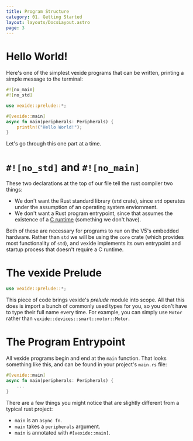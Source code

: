 ```yaml
---
title: Program Structure
category: 01. Getting Started
layout: layouts/DocsLayout.astro
page: 3
---
```


# Hello World!

Here's one of the simplest vexide programs that can be written, printing a simple message to the terminal:

```rs
#![no_main]
#![no_std]

use vexide::prelude::*;

#[vexide::main]
async fn main(peripherals: Peripherals) {
    println!("Hello World!");
}
```

Let's go through this one part at a time.

# `#![no_std]` and `#![no_main]`

These two declarations at the top of our file tell the rust compiler two things:
- We don't want the Rust standard library (`std` crate), since `std` operates under the assumption of an operating system enviornment.
- We don't want a Rust program entrypoint, since that assumes the existence of a [C runtime](https://os.phil-opp.com/freestanding-rust-binary/#the-start-attribute) (something we don't have).

Both of these are necessary for programs to run on the V5's embedded hardware. Rather than `std` we will be using the `core` crate (which provides most functionality of `std`), and vexide implements its own entrypoint and startup process that doesn't require a C runtime.

# The vexide Prelude

```rs
use vexide::prelude::*;
```

This piece of code brings vexide's *prelude* module into scope. All that this does is import a bunch of commonly used types for you, so you don't have to type their full name every time. For example, you can simply use `Motor` rather than `vexide::devices::smart::motor::Motor`.

# The Program Entrypoint

All vexide programs begin and end at the `main` function. That looks something like this, and can be found in your project's `main.rs` file:

```rs
#[vexide::main]
async fn main(peripherals: Peripherals) {
	...
}
```

There are a few things you might notice that are slightly different from a typical rust project:
- `main` is an `async fn`.
- `main` takes a `peripherals` argument.
- `main` is annotated with `#[vexide::main]`.